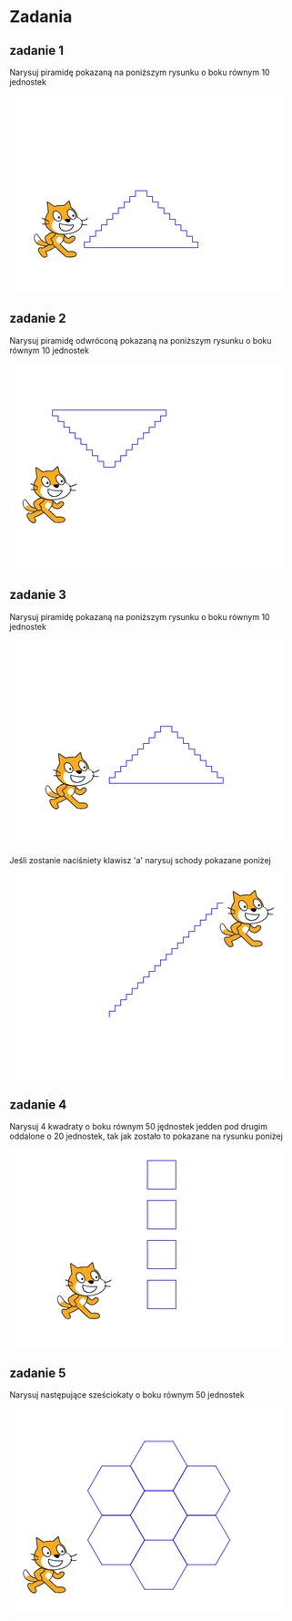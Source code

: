 # Zadania

## zadanie 1

Narysuj piramidę pokazaną na poniższym rysunku o boku równym 10 jednostek

<img src="./piramida.png" />

## zadanie 2
 
Narysuj piramidę odwróconą pokazaną na poniższym rysunku o boku równym 10 jednostek

<img src="./piramida_back.png" />

## zadanie 3

Narysuj piramidę pokazaną na poniższym rysunku o boku równym 10 jednostek

<img src="./piramida_if1.png" />

Jeśli zostanie naciśniety klawisz 'a' narysuj schody pokazane poniżej

<img src="./piramida_if2.png" />

## zadanie 4

Narysuj 4 kwadraty o boku równym 50 jędnostek jedden pod drugim oddalone o 20 jednostek, tak jak zostało to pokazane na rysunku poniżej

<img src="./kwadraty.png" />

## zadanie 5

Narysuj następujące sześciokaty o boku równym 50 jednostek

<img src="./szesciokaty.png" />
